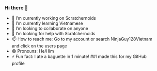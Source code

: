 ### Hi there 👋

- 🔭 I’m currently working on Scratchernoids
- 🌱 I’m currently learning Vietnamese
- 👯 I’m looking to collaborate on anyone
- 🤔 I’m looking for help with Scratchernoids
- 📫 How to reach me: Go to my account or search NinjaGuy128Vietnam and click on the users page
- 😄 Pronouns: He/Him
- ⚡ Fun fact: I ate a baguette in 1 minute!
##I made this for my GitHub profile
